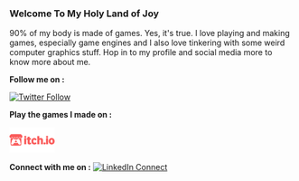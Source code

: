 ### Welcome To My Holy Land of Joy

90% of my body is made of games. Yes, it's true. I love playing and making games, especially game engines and I also love tinkering with some weird computer graphics stuff. Hop in to my profile and social media more to know more about me.



**Follow me on :**

[![Twitter Follow](https://img.shields.io/twitter/follow/Phani_29.svg?style=social)](https://twitter.com/phani_29)  


**Play the games I made on :**
<a href="(https://pikachuxxx.itch.io" target="_blank">
<p float="left">
  <img src="https://github.com/Pikachuxxxx/Pikachuxxxx/blob/master/itch-io.png" width="80" />
</p>
</a>

**Connect with me on :**  [![LinkedIn Connect](https://github.com/paulrobertlloyd/socialmediaicons/blob/main/linkedin-24x24.png)](https://www.linkedin.com/in/phani-srikar-78206714b/)  
